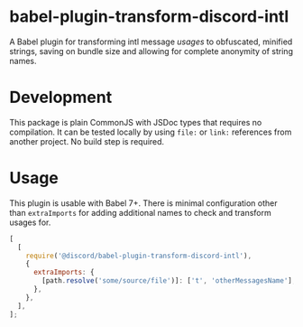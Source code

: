 # babel-plugin-transform-discord-intl

A Babel plugin for transforming intl message _usages_ to obfuscated, minified strings, saving on bundle size and allowing for complete anonymity of string names.

# Development

This package is plain CommonJS with JSDoc types that requires no compilation. It can be tested locally by using `file:` or `link:` references from another project. No build step is required.

# Usage

This plugin is usable with Babel 7+. There is minimal configuration other than `extraImports` for adding additional names to check and transform usages for.

```js
[
  [
    require('@discord/babel-plugin-transform-discord-intl'),
    {
      extraImports: {
        [path.resolve('some/source/file')]: ['t', 'otherMessagesName'],
      },
    },
  ],
];
```
